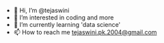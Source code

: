 - 👋 Hi, I’m @tejaswini
- 👀 I’m interested in coding and more
- 🌱 I’m currently learning 'data science'
- 📫 How to reach me tejaswini.pk.2004@gmail.com

<!---
tejaswinipk/tejaswinipk is a ✨ special ✨ repository because its `README.md` (this file) appears on your GitHub profile.
You can click the Preview link to take a look at your changes.
--->
